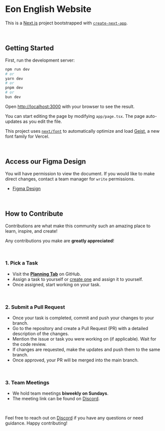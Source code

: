 # Eon English Website
This is a [Next.js](https://nextjs.org) project bootstrapped with [`create-next-app`](https://nextjs.org/docs/app/api-reference/cli/create-next-app).

<br />

## Getting Started

First, run the development server:

```bash
npm run dev
# or
yarn dev
# or
pnpm dev
# or
bun dev
```

Open [http://localhost:3000](http://localhost:3000) with your browser to see the result.

You can start editing the page by modifying `app/page.tsx`. The page auto-updates as you edit the file.

This project uses [`next/font`](https://nextjs.org/docs/app/building-your-application/optimizing/fonts) to automatically optimize and load [Geist](https://vercel.com/font), a new font family for Vercel.

<br />

## Access our Figma Design
You will have permission to view the document. If you would like to make direct changes, contact a team manager for `write` permissions.
- [Figma Design](https://www.figma.com/design/7z1A3xmIezG9UKmUji0jw9/eonenglish-site-%7C-my-(Copy)?node-id=52-589&t=TRuQNfvSbsbnHIrU-1)

<br>

## How to Contribute

Contributions are what make this community such an amazing place to learn, inspire, and create!

Any contributions you make are **greatly appreciated**!

<br />

### 1. Pick a Task
- Visit the **[Planning Tab](https://github.com/orgs/EonEnglish/projects/6)** on GitHub.  
- Assign a task to yourself or [create one](https://github.com/EonEnglish/Eon-English-Website/issues/new?template=Blank+issue) and assign it to yourself.  
- Once assigned, start working on your task.

<br />

### 2. Submit a Pull Request
- Once your task is completed, commit and push your changes to your branch.
- Go to the repository and create a Pull Request (PR) with a detailed description of the changes.
- Mention the issue or task you were working on (if applicable). Wait for the code review.
- If changes are requested, make the updates and push them to the same branch.
- Once approved, your PR will be merged into the main branch.
 
<br />

### 3. Team Meetings
- We hold team meetings **biweekly on Sundays**.  
- The meeting link can be found on [Discord](https://discord.gg/CAzC5bMqzg).  

<br />

Feel free to reach out on [Discord](https://discord.gg/CAzC5bMqzg) if you have any questions or need guidance. Happy contributing!


